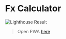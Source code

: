 # Fx Calculator

![Lighthouse Result](lighthouse-result.png "Lighthouse Result")

> Open PWA [here](https://stefanhuber.github.io/fx-calculator/)